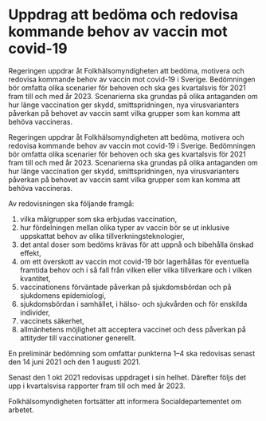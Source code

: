 # Uppdrag att bedöma och redovisa kommande behov av vaccin mot covid-19

Regeringen uppdrar åt Folkhälsomyndigheten att bedöma, motivera och redovisa kommande behov av vaccin mot covid-19 i Sverige. Bedömningen bör omfatta olika scenarier för behoven och ska ges kvartalsvis för 2021 fram till och med år 2023. Scenarierna ska grundas på olika antaganden om hur länge vaccination ger skydd, smittspridningen, nya virusvarianters påverkan på behovet av vaccin samt vilka grupper som kan komma att behöva vaccineras.

Regeringen uppdrar åt Folkhälsomyndigheten att bedöma, motivera och redovisa kommande behov av vaccin mot covid-19 i Sverige. Bedömningen bör omfatta olika scenarier för behoven och ska ges kvartalsvis för 2021 fram till och med år 2023. Scenarierna ska grundas på olika antaganden om hur länge vaccination ger skydd, smittspridningen, nya virusvarianters påverkan på behovet av vaccin samt vilka grupper som kan komma att behöva vaccineras.

Av redovisningen ska följande framgå:

1. vilka målgrupper som ska erbjudas vaccination,
2. hur fördelningen mellan olika typer av vaccin bör se ut inklusive uppskattat behov av olika tillverkningsteknologier,
3. det antal doser som bedöms krävas för att uppnå och bibehålla önskad effekt,
4. om ett överskott av vaccin mot covid-19 bör lagerhållas för eventuella framtida behov och i så fall från vilken eller vilka tillverkare och i vilken kvantitet,
5. vaccinationens förväntade påverkan på sjukdomsbördan och på sjukdomens epidemiologi,
6. sjukdomsbördan i samhället, i hälso- och sjukvården och för enskilda individer,
7. vaccinets säkerhet,
8. allmänhetens möjlighet att acceptera vaccinet och dess påverkan på attityder till vaccinationer generellt.

En preliminär bedömning som omfattar punkterna 1–4 ska redovisas senast den 14 juni 2021 och den 1 augusti 2021.

Senast den 1 okt 2021 redovisas uppdraget i sin helhet. Därefter följs det upp i kvartalsvisa rapporter fram till och med år 2023.

Folkhälsomyndigheten fortsätter att informera Socialdepartementet om arbetet.
